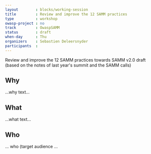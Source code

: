 ```yaml
---
layout        : blocks/working-session
title         : Review and improve the 12 SAMM practices
type          : workshop
owasp-project : no
track         : OwaspSAMM
status        : draft
when-day      : Thu
organizers    : Sebastien Deleersnyder
participants  :
---
```


Review and improve the 12 SAMM practices towards SAMM v2.0 draft (based on the notes of last year's summit and the SAMM calls)

## Why

...why text...

## What

...what text...

## Who

... who (target audience ...